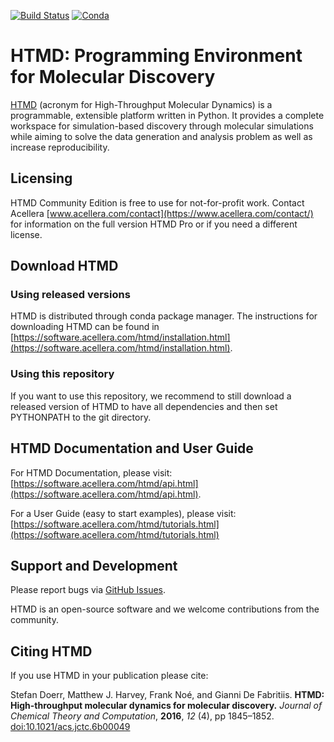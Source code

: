 [![Build Status](https://dev.azure.com/stefdoerr/htmd/_apis/build/status/Acellera.htmd?branchName=master)](https://dev.azure.com/stefdoerr/htmd/_build/latest?definitionId=3&branchName=master)
[![Conda](https://anaconda.org/acellera/htmd/badges/version.svg)](https://anaconda.org/acellera/HTMD)

<!---[![Build status](https://ci.appveyor.com/api/projects/status/m1bxrop34b2qw68x/branch/master?svg=true)](https://ci.appveyor.com/project/acelleraci/htmd/branch/master)--->

# HTMD: Programming Environment for Molecular Discovery

[HTMD](https://www.htmd.org) (acronym for High-Throughput Molecular Dynamics) is a programmable, extensible platform
written in Python. It provides a complete workspace for simulation-based discovery through molecular simulations while
aiming to solve the data generation and analysis problem as well as increase reproducibility.

## Licensing

HTMD Community Edition is free to use for not-for-profit work. Contact Acellera
[www.acellera.com/contact](https://www.acellera.com/contact/) for information on the full version HTMD Pro or if you need a different license.

## Download HTMD

### Using released versions

HTMD is distributed through conda package manager. The instructions for downloading HTMD can be found in
[https://software.acellera.com/htmd/installation.html](https://software.acellera.com/htmd/installation.html).

### Using this repository

If you want to use this repository, we recommend to still download a released version of HTMD to have all dependencies
and then set PYTHONPATH to the git directory.

## HTMD Documentation and User Guide

For HTMD Documentation, please visit:
[https://software.acellera.com/htmd/api.html](https://software.acellera.com/htmd/api.html).

For a User Guide (easy to start examples), please visit:
[https://software.acellera.com/htmd/tutorials.html](https://software.acellera.com/htmd/tutorials.html)

## Support and Development

Please report bugs via [GitHub Issues](https://github.org/acellera/htmd/issues).

HTMD is an open-source software and we welcome contributions from the community.

## Citing HTMD

If you use HTMD in your publication please cite:

Stefan Doerr, Matthew J. Harvey, Frank Noé, and Gianni De Fabritiis.
**HTMD: High-throughput molecular dynamics for molecular discovery.**
_Journal of Chemical Theory and Computation_, **2016**, _12_ (4), pp 1845–1852.
[doi:10.1021/acs.jctc.6b00049](http://pubs.acs.org/doi/abs/10.1021/acs.jctc.6b00049)
